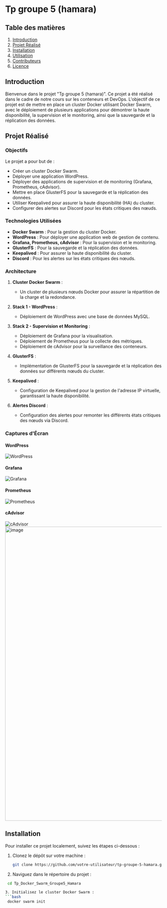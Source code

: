 # Tp groupe 5 (hamara)

## Table des matières

1. [Introduction](#introduction)
2. [Projet Réalisé](#projet-réalisé)
3. [Installation](#installation)
4. [Utilisation](#utilisation)
5. [Contributeurs](#contributeurs)
6. [Licence](#licence)

## Introduction

Bienvenue dans le projet "Tp groupe 5 (hamara)". Ce projet a été réalisé dans le cadre de notre cours sur les conteneurs et DevOps. L'objectif de ce projet est de mettre en place un cluster Docker utilisant Docker Swarm, avec le déploiement de plusieurs applications pour démontrer la haute disponibilité, la supervision et le monitoring, ainsi que la sauvegarde et la réplication des données.

## Projet Réalisé

### Objectifs

Le projet a pour but de :

- Créer un cluster Docker Swarm.
- Déployer une application WordPress.
- Déployer des applications de supervision et de monitoring (Grafana, Prometheus, cAdvisor).
- Mettre en place GlusterFS pour la sauvegarde et la réplication des données.
- Utiliser Keepalived pour assurer la haute disponibilité (HA) du cluster.
- Configurer des alertes sur Discord pour les états critiques des nœuds.

### Technologies Utilisées

- **Docker Swarm** : Pour la gestion du cluster Docker.
- **WordPress** : Pour déployer une application web de gestion de contenu.
- **Grafana, Prometheus, cAdvisor** : Pour la supervision et le monitoring.
- **GlusterFS** : Pour la sauvegarde et la réplication des données.
- **Keepalived** : Pour assurer la haute disponibilité du cluster.
- **Discord** : Pour les alertes sur les états critiques des nœuds.

### Architecture

1. **Cluster Docker Swarm** :
    - Un cluster de plusieurs nœuds Docker pour assurer la répartition de la charge et la redondance.
    
2. **Stack 1 - WordPress** :
    - Déploiement de WordPress avec une base de données MySQL.

3. **Stack 2 - Supervision et Monitoring** :
    - Déploiement de Grafana pour la visualisation.
    - Déploiement de Prometheus pour la collecte des métriques.
    - Déploiement de cAdvisor pour la surveillance des conteneurs.

4. **GlusterFS** :
    - Implémentation de GlusterFS pour la sauvegarde et la réplication des données sur différents nœuds du cluster.

5. **Keepalived** :
    - Configuration de Keepalived pour la gestion de l'adresse IP virtuelle, garantissant la haute disponibilité.

6. **Alertes Discord** :
    - Configuration des alertes pour remonter les différents états critiques des nœuds via Discord.

### Captures d'Écran

#### WordPress
![WordPress](path/to/wordpress-screenshot.png)

#### Grafana
![Grafana](path/to/grafana-screenshot.png)

#### Prometheus
![Prometheus](path/to/prometheus-screenshot.png)

#### cAdvisor
![cAdvisor](path/to/cadvisor-screenshot.png)
<img width="942" alt="image" src="https://github.com/user-attachments/assets/ed627d68-a535-4c89-80bb-20fe4cff1dc2">

## Installation

Pour installer ce projet localement, suivez les étapes ci-dessous :

1. Clonez le dépôt sur votre machine :
   ```bash
   git clone https://github.com/votre-utilisateur/tp-groupe-5-hamara.git
   
2. Naviguez dans le répertoire du projet :
  ```bash
   cd Tp_Docker_Swarm_Groupe5_Hamara

3. Initialisez le cluster Docker Swarm :
  ```bash
   docker swarm init


